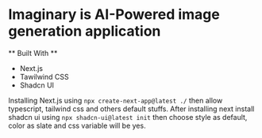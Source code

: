 # Imaginary is AI-Powered image generation application

** Built With **

- Next.js
- Tawilwind CSS
- Shadcn UI


Installing Next.js using `npx create-next-app@latest ./` then allow typescript, tailwind css and others default stuffs.
After installing next install shadcn ui using `npx shadcn-ui@latest init` then choose style as default, color as slate and css variable will be yes.